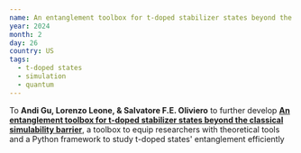 ```yaml
---
name: An entanglement toolbox for t-doped stabilizer states beyond the classical simulability barrier
year: 2024
month: 2
day: 26
country: US
tags:
  - t-doped states
  - simulation
  - quantum
---
```

To **Andi Gu, Lorenzo Leone, & Salvatore F.E. Oliviero** to further develop **[An entanglement toolbox for t-doped stabilizer states beyond the classical simulability barrier](https://github.com/mit-han-lab/torchquantum)**, a toolbox to equip researchers with theoretical tools and a Python framework to study t-doped states' entanglement efficiently
